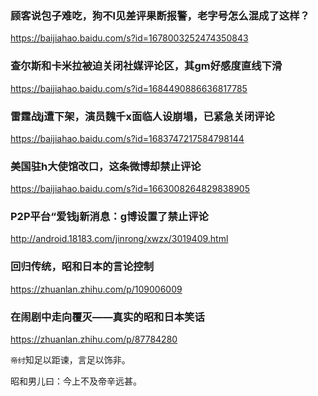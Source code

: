 ### 顾客说包子难吃，狗不l见差评果断报警，老字号怎么混成了这样？
https://baijiahao.baidu.com/s?id=1678003252474350843

### 查尔斯和卡米拉被迫关闭社媒评论区，其gm好感度直线下滑
https://baijiahao.baidu.com/s?id=1684490886636817785

### 雷霆战j遭下架，演员魏千x面临人设崩塌，已紧急关闭评论
https://baijiahao.baidu.com/s?id=1683747217584798144

### 美国驻h大使馆改口，这条微博却禁止评论
https://baijiahao.baidu.com/s?id=1663008264829838905

### P2P平台“爱钱j新消息：g博设置了禁止评论
http://android.18183.com/jinrong/xwzx/3019409.html

### 回归传统，昭和日本的言论控制
https://zhuanlan.zhihu.com/p/109006009

### 在闹剧中走向覆灭——真实的昭和日本笑话
https://zhuanlan.zhihu.com/p/87784280

`帝纣`知足以距谏，言足以饰非。

昭和男儿曰：今上不及帝辛远甚。
